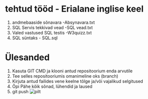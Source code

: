# tehtud tööd - Erialane inglise keel

1. andmebaaside sõnavara -Absynavara.txt
2. SQL Servis tekkivad vead -SQL vead.txt
3. Valed vastused SQL testis -W3quizz.txt
4. SQL süntaks - SQL.sql

# Ülesanded

1. Kasuta GIT CMD ja klooni antud repositoorium enda arvutile
2. Tee selles repositooriumis omanimeline oks (branch)
3. Kirjuta antud failides vene keelne tõlge ja/või vajalikud selgitused
4. Õpi Pähe kõik sõnad, lühendid ja laused
5. git push
![pilt](https://github.com/IrinaMerkulova/TARpv23ab/assets/153904965/462460ac-16d5-4c11-a8ee-eb56c836a781)
